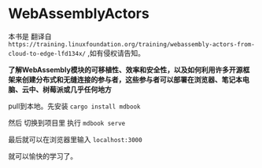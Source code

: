 # WebAssemblyActors

本书是 翻译自  `https://training.linuxfoundation.org/training/webassembly-actors-from-cloud-to-edge-lfd134x/` ,如有侵权请告知。


**了解WebAssembly模块的可移植性、效率和安全性，以及如何利用许多开源框架来创建分布式和无缝连接的参与者，这些参与者可以部署在浏览器、笔记本电脑、云中、树莓派或几乎任何地方**


pull到本地。先安装 `cargo install mdbook`


然后 切换到项目里 执行 `mdbook serve`


最后就可以在浏览器里输入 `localhost:3000`


就可以愉快的学习了。
